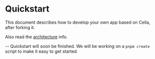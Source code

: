 # Quickstart
This document describes how to develop your own app based on Cella, after forking it.

Also read the [architecture](./ARCHITECTURE.md) info.

-- Quickstart will soon be finished. We will be working on a `pnpm create` script to make it easy to get started
